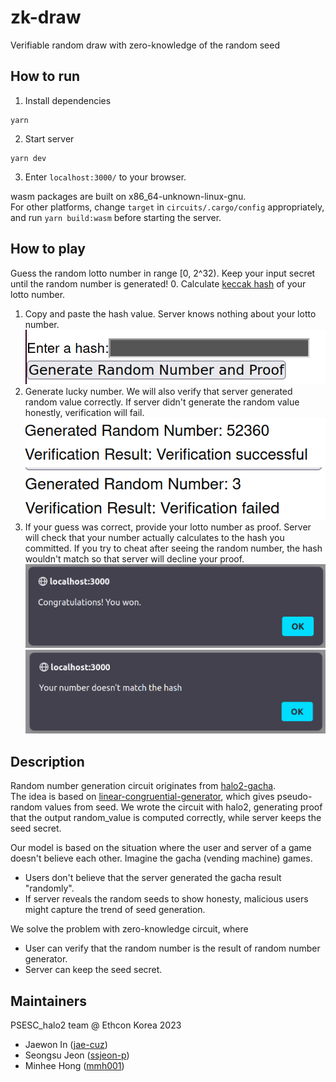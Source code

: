 # zk-draw

Verifiable random draw with zero-knowledge of the random seed

## How to run

1. Install dependencies

```
yarn
```

2. Start server

```
yarn dev
```

3. Enter `localhost:3000/` to your browser.

wasm packages are built on x86_64-unknown-linux-gnu.  
For other platforms, change `target` in `circuits/.cargo/config` appropriately, and run `yarn build:wasm` before starting the server.

## How to play

Guess the random lotto number in range [0, 2^32). Keep your input secret until the random number is generated! 0. Calculate [keccak hash](https://emn178.github.io/online-tools/keccak_256.html) of your lotto number.

1. Copy and paste the hash value. Server knows nothing about your lotto number.  
   ![Enter Hash](image.png)
2. Generate lucky number. We will also verify that server generated random value correctly. If server didn't generate the random value honestly, verification will fail.  
   ![HonestServer](image-1.png) ![MaliciousServer](image-2.png)
3. If your guess was correct, provide your lotto number as proof. Server will check that your number actually calculates to the hash you committed. If you try to cheat after seeing the random number, the hash wouldn't match so that server will decline your proof.  
   ![Sucess](image-3.png) ![Fail](image-4.png)

## Description

Random number generation circuit originates from [halo2-gacha](https://github.com/ssjeon-p/halo2-gacha).  
The idea is based on [linear-congruential-generator](https://en.wikipedia.org/wiki/Linear_congruential_generator),
which gives pseudo-random values from seed. We wrote the circuit with halo2, generating proof that the output random_value
is computed correctly, while server keeps the seed secret.

Our model is based on the situation where the user and server of a game doesn't believe each other. Imagine the gacha (vending machine) games.

- Users don't believe that the server generated the gacha result "randomly".
- If server reveals the random seeds to show honesty, malicious users might capture the trend of seed generation.

We solve the problem with zero-knowledge circuit, where

- User can verify that the random number is the result of random number generator.
- Server can keep the seed secret.

## Maintainers

PSESC_halo2 team @ Ethcon Korea 2023

- Jaewon In ([jae-cuz](https://github.com/jae-cuz))
- Seongsu Jeon ([ssjeon-p](https://github.com/ssjeon-p))
- Minhee Hong ([mmh001](https://github.com/mhh001))
